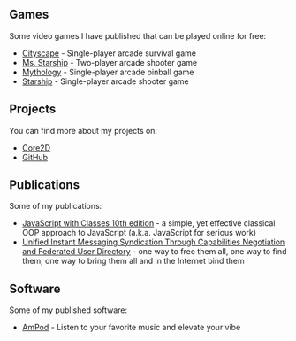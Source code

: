 ## Games
Some video games I have published that can be played online for free:
- [Cityscape](https://puter.com/app/cityscape) - Single-player arcade survival game
- [Ms. Starship](https://puter.com/app/ms-starship) - Two-player arcade shooter game
- [Mythology](https://puter.com/app/mythology) - Single-player arcade pinball game
- [Starship](https://puter.com/app/starship) - Single-player arcade shooter game

## Projects
You can find more about my projects on:
- [Core2D](https://dgchrt.github.io/core2d)
- [GitHub](https://github.com/dgchrt?tab=repositories)

## Publications
Some of my publications:
- [JavaScript with Classes 10th edition](https://dgchrt.github.io/JSwC.epub) - a simple, yet effective classical OOP approach to JavaScript (a.k.a. JavaScript for serious work)
- [Unified Instant Messaging Syndication Through Capabilities Negotiation and Federated User Directory](https://dgchrt.github.io/RD633077.pdf) - one way to free them all, one way to find them, one way to bring them all and in the Internet bind them

## Software
Some of my published software:
- [AmPod](https://puter.com/app/ampod) - Listen to your favorite music and elevate your vibe
